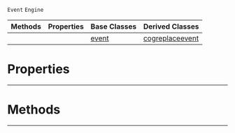  `Event` `Engine`



|Methods|Properties|Base Classes|Derived Classes|
|---|---|---|---|
| | |[event](https://plasmaengine.github.io/PlasmaDocs/Plasma1/C++/code_reference/class_reference/event.md)|[cogreplaceevent](https://plasmaengine.github.io/PlasmaDocs/Plasma1/C++/code_reference/class_reference/cogreplaceevent.md)|


 #  Properties


---  
 #  Methods


---  
 

 